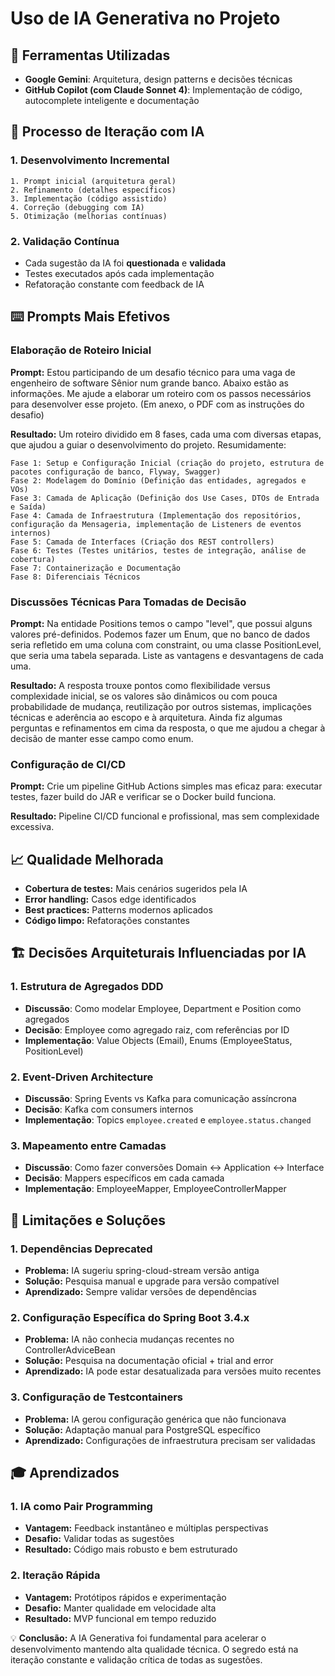 # Uso de IA Generativa no Projeto

## 🤖 Ferramentas Utilizadas

- **Google Gemini**: Arquitetura, design patterns e decisões técnicas
- **GitHub Copilot (com Claude Sonnet 4)**: Implementação de código, autocomplete inteligente e documentação

## 🎯 Processo de Iteração com IA
### 1. Desenvolvimento Incremental
```
1. Prompt inicial (arquitetura geral)
2. Refinamento (detalhes específicos)
3. Implementação (código assistido)
4. Correção (debugging com IA)
5. Otimização (melhorias contínuas)
```

### 2. Validação Contínua
- Cada sugestão da IA foi **questionada** e **validada**
- Testes executados após cada implementação
- Refatoração constante com feedback de IA

## ⌨️ Prompts Mais Efetivos

### Elaboração de Roteiro Inicial
**Prompt:** Estou participando de um desafio técnico para uma vaga de engenheiro de software Sênior num grande banco. Abaixo estão as informações. Me ajude a elaborar um roteiro com os passos necessários para desenvolver esse projeto. (Em anexo, o PDF com as instruções do desafio)

**Resultado:** Um roteiro dividido em 8 fases, cada uma com diversas etapas, que ajudou a guiar o desenvolvimento do projeto. Resumidamente:
```
Fase 1: Setup e Configuração Inicial (criação do projeto, estrutura de pacotes configuração de banco, Flyway, Swagger)
Fase 2: Modelagem do Domínio (Definição das entidades, agregados e VOs)
Fase 3: Camada de Aplicação (Definição dos Use Cases, DTOs de Entrada e Saída)
Fase 4: Camada de Infraestrutura (Implementação dos repositórios, configuração da Mensageria, implementação de Listeners de eventos internos)
Fase 5: Camada de Interfaces (Criação dos REST controllers)
Fase 6: Testes (Testes unitários, testes de integração, análise de cobertura)
Fase 7: Containerização e Documentação
Fase 8: Diferenciais Técnicos
```

### Discussões Técnicas Para Tomadas de Decisão
**Prompt:** Na entidade Positions temos o campo "level", que possui alguns valores pré-definidos. Podemos fazer um Enum, que no banco de dados seria refletido em uma coluna com constraint, ou uma classe PositionLevel, que seria uma tabela separada. Liste as vantagens e desvantagens de cada uma.

**Resultado:** A resposta trouxe pontos como flexibilidade versus complexidade inicial, se os valores são dinâmicos ou com pouca probabilidade de mudança, reutilização por outros sistemas, implicações técnicas e aderência ao escopo e à arquitetura. Ainda fiz algumas perguntas e refinamentos em cima da resposta, o que me ajudou a chegar à decisão de manter esse campo como enum.

### Configuração de CI/CD
**Prompt:** Crie um pipeline GitHub Actions simples mas eficaz para: executar testes, fazer build do JAR e verificar se o Docker build funciona.

**Resultado:** Pipeline CI/CD funcional e profissional, mas sem complexidade excessiva.

## 📈 Qualidade Melhorada
- **Cobertura de testes:** Mais cenários sugeridos pela IA
- **Error handling:** Casos edge identificados
- **Best practices:** Patterns modernos aplicados
- **Código limpo:** Refatorações constantes

## 🏗️ Decisões Arquiteturais Influenciadas por IA
 ### 1. Estrutura de Agregados DDD
- **Discussão**: Como modelar Employee, Department e Position como agregados
- **Decisão**: Employee como agregado raiz, com referências por ID
- **Implementação**: Value Objects (Email), Enums (EmployeeStatus, PositionLevel)

### 2. Event-Driven Architecture
- **Discussão**: Spring Events vs Kafka para comunicação assíncrona
- **Decisão**: Kafka com consumers internos
- **Implementação**: Topics `employee.created` e `employee.status.changed`

### 3. Mapeamento entre Camadas
- **Discussão**: Como fazer conversões Domain ↔ Application ↔ Interface
- **Decisão**: Mappers específicos em cada camada
- **Implementação**: EmployeeMapper, EmployeeControllerMapper

## 🐛 Limitações e Soluções
### 1. Dependências Deprecated
- **Problema:** IA sugeriu spring-cloud-stream versão antiga
- **Solução:** Pesquisa manual e upgrade para versão compatível
- **Aprendizado:** Sempre validar versões de dependências

### 2. Configuração Específica do Spring Boot 3.4.x
- **Problema:** IA não conhecia mudanças recentes no ControllerAdviceBean
- **Solução:** Pesquisa na documentação oficial + trial and error
- **Aprendizado:** IA pode estar desatualizada para versões muito recentes

### 3. Configuração de Testcontainers
- **Problema:** IA gerou configuração genérica que não funcionava
- **Solução:** Adaptação manual para PostgreSQL específico
- **Aprendizado:** Configurações de infraestrutura precisam ser validadas

## 🎓 Aprendizados
### 1. IA como Pair Programming
- **Vantagem:** Feedback instantâneo e múltiplas perspectivas
- **Desafio:** Validar todas as sugestões
- **Resultado:** Código mais robusto e bem estruturado

### 2. Iteração Rápida
- **Vantagem:** Protótipos rápidos e experimentação
- **Desafio:** Manter qualidade em velocidade alta
- **Resultado:** MVP funcional em tempo reduzido

💡 **Conclusão:** A IA Generativa foi fundamental para acelerar o desenvolvimento mantendo alta qualidade técnica. O segredo está na iteração constante e validação crítica de todas as sugestões.